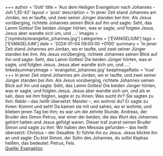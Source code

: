 +++
author = 'Gott'
title = 'Aus dem Heiligen Evangelium nach Johannes - Joh 1,35-42'
layout = 'post'
description = 'In jener Zeit stand Johannes am Jordan, wo er taufte, und zwei seiner Jünger standen bei ihm. Als Jesus vorüberging, richtete Johannes seinen Blick auf ihn und sagte: Seht, das Lamm Gottes! Die beiden Jünger hörten, was er sagte, und folgten Jesus. Jesus aber wandte sich um, und ....'
images = ['/symbols/evangelist_johannes.jpg']
categories = ['EVANGELIUM']
tags = ['EVANGELIUM']
date = '2024-01-04 09:00:00 +0100'
summary = 'In jener Zeit stand Johannes am Jordan, wo er taufte, und zwei seiner Jünger standen bei ihm. Als Jesus vorüberging, richtete Johannes seinen Blick auf ihn und sagte: Seht, das Lamm Gottes! Die beiden Jünger hörten, was er sagte, und folgten Jesus. Jesus aber wandte sich um, und ....'
linkedsummaryImage = 'evangelist_johannes.jpg'
keepImageRatio = 'true'
+++
In jener Zeit stand Johannes am Jordan, wo er taufte, und zwei seiner Jünger standen bei ihm.
Als Jesus vorüberging, richtete Johannes seinen Blick auf ihn und sagte: Seht, das Lamm Gottes!
Die beiden Jünger hörten, was er sagte, und folgten Jesus.
Jesus aber wandte sich um, und als er sah, dass sie ihm folgten, sagte er zu ihnen: Was sucht ihr? Sie sagten zu ihm: Rabbi – das heißt übersetzt: Meister –, wo wohnst du?
Er sagte zu ihnen: Kommt und seht! Da kamen sie mit und sahen, wo er wohnte, und blieben jenen Tag bei ihm; es war um die zehnte Stunde.<!--more-->
Andreas, der Bruder des Simon Petrus, war einer der beiden, die das Wort des Johannes gehört hatten und Jesus gefolgt waren.
Dieser traf zuerst seinen Bruder Simon und sagte zu ihm: Wir haben den Messias gefunden – das heißt übersetzt: Christus – der Gesalbte.
Er führte ihn zu Jesus. Jesus blickte ihn an und sagte: Du bist Simon, der Sohn des Johannes, du sollst Kephas heißen, das bedeutet: Petrus, Fels.<br> [Quelle: Evangelizo](https://evangeliumtagfuertag.org/DE/gospel)
